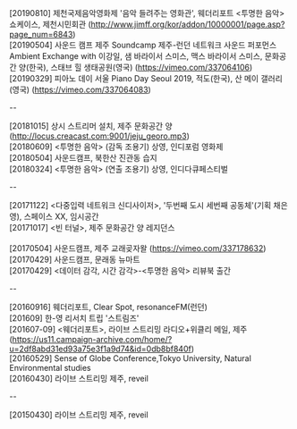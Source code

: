 [20190810] 제천국제음악영화제 '음악 들려주는 영화관', 웨더리포트 &lt;투명한 음악&gt; 쇼케이스, 제천시민회관 (http://www.jimff.org/kor/addon/10000001/page.asp?page_num=6843)<br>
[20190504] 사운드 캠프 제주 Soundcamp 제주-런던 네트워크 사운드 퍼포먼스 Ambient Exchange with 이강일, 샘 바라이서 스미스, 맥스 바라이서 스미스, 문화공간 양(한국), 스태브 힐 생태공원(영국) (https://vimeo.com/337064106)<br>
[20190329] 피아노 데이 서울 Piano Day Seoul 2019, 적도(한국), 산 메이 갤러리(영국) (https://vimeo.com/337064083)<br>

--

[20181015] 상시 스트리머 설치, 제주 문화공간 양 (http://locus.creacast.com:9001/jeju_georo.mp3)<br>
[20180609] &lt;투명한 음악&gt; (감독 조용기) 상영, 인디포럼 영화제<br> 
[20180504] 사운드캠프, 북한산 진관동 습지<br> 
[20180324] &lt;투명한 음악&gt; (연출 조용기) 상영, 인디다큐페스티벌<br> 

--

[20171122] &lt;다중입력 네트워크 신디사이저&gt;, '두번째 도시 세번째 공동체'(기획 채은영), 스페이스 XX, 임시공간<br> 
[20171017] &lt;빈 터널&gt;, 제주 문화공간 양 레지던스<br>  
[20170504] 사운드캠프, 제주 교래곶자왈 (https://vimeo.com/337178632)<br>
[20170429] 사운드캠프, 문래동 뉴마트<br> 
[20170429] &lt;데이터 감각, 시간 감각&gt;-&lt;투명한 음악&gt; 리뷰북 출간<br>

--

[20160916] 웨더리포트, Clear Spot, resonanceFM(런던)<br>
[201609] 한-영 리서치 트립 '스트림즈'<br>
[201607-09] &lt;웨더리포트&gt;, 라이브 스트리밍 라디오+위클리 메일, 제주 (https://us11.campaign-archive.com/home/?u=2df8abd31ed93a75e3f1a9d74&id=0db8bf840f)<br>
[20160529] Sense of Globe Conference,Tokyo University, Natural Environmental studies<br>
[20160430] 라이브 스트리밍 제주, reveil<br>

--

[20150430] 라이브 스트리밍 제주, reveil<br>



